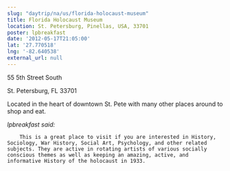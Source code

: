 ```yaml
---
slug: "daytrip/na/us/florida-holocaust-museum"
title: Florida Holocaust Museum
location: St. Petersburg, Pinellas, USA, 33701
poster: lpbreakfast
date: '2012-05-17T21:05:00'
lat: '27.770518'
lng: '-82.640538'
external_url: null
---
```


55 5th Street South

St. Petersburg, FL 33701

Located in the heart of downtown St. Pete with many other places around to shop and eat. 

<em>lpbreakfast said:</em>

        This is a great place to visit if you are interested in History, Sociology, War History, Social Art, Psychology, and other related subjects. They are active in rotating artists of various socially conscious themes as well as keeping an amazing, active, and informative History of the holocaust in 1933.
